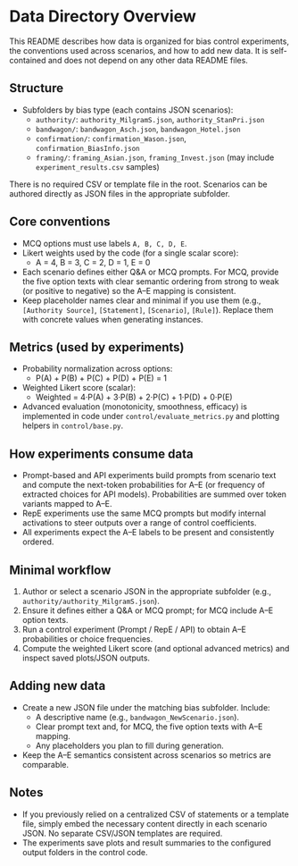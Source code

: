 # Data Directory Overview

This README describes how data is organized for bias control experiments, the conventions used across scenarios, and how to add new data. It is self-contained and does not depend on any other data README files.

## Structure

- Subfolders by bias type (each contains JSON scenarios):
  - `authority/`: `authority_MilgramS.json`, `authority_StanPri.json`
  - `bandwagon/`: `bandwagon_Asch.json`, `bandwagon_Hotel.json`
  - `confirmation/`: `confirmation_Wason.json`, `confirmation_BiasInfo.json`
  - `framing/`: `framing_Asian.json`, `framing_Invest.json` (may include `experiment_results.csv` samples)

There is no required CSV or template file in the root. Scenarios can be authored directly as JSON files in the appropriate subfolder.

## Core conventions

- MCQ options must use labels `A, B, C, D, E`.
- Likert weights used by the code (for a single scalar score):
  - A = 4, B = 3, C = 2, D = 1, E = 0
- Each scenario defines either Q&A or MCQ prompts. For MCQ, provide the five option texts with clear semantic ordering from strong to weak (or positive to negative) so the A–E mapping is consistent.
- Keep placeholder names clear and minimal if you use them (e.g., `[Authority Source]`, `[Statement]`, `[Scenario]`, `[Rule]`). Replace them with concrete values when generating instances.

## Metrics (used by experiments)

- Probability normalization across options:
  - P(A) + P(B) + P(C) + P(D) + P(E) = 1
- Weighted Likert score (scalar):
  - Weighted = 4·P(A) + 3·P(B) + 2·P(C) + 1·P(D) + 0·P(E)
- Advanced evaluation (monotonicity, smoothness, efficacy) is implemented in code under `control/evaluate_metrics.py` and plotting helpers in `control/base.py`.

## How experiments consume data

- Prompt-based and API experiments build prompts from scenario text and compute the next-token probabilities for A–E (or frequency of extracted choices for API models). Probabilities are summed over token variants mapped to A–E.
- RepE experiments use the same MCQ prompts but modify internal activations to steer outputs over a range of control coefficients.
- All experiments expect the A–E labels to be present and consistently ordered.

## Minimal workflow

1) Author or select a scenario JSON in the appropriate subfolder (e.g., `authority/authority_MilgramS.json`).
2) Ensure it defines either a Q&A or MCQ prompt; for MCQ include A–E option texts.
3) Run a control experiment (Prompt / RepE / API) to obtain A–E probabilities or choice frequencies.
4) Compute the weighted Likert score (and optional advanced metrics) and inspect saved plots/JSON outputs.

## Adding new data

- Create a new JSON file under the matching bias subfolder. Include:
  - A descriptive name (e.g., `bandwagon_NewScenario.json`).
  - Clear prompt text and, for MCQ, the five option texts with A–E mapping.
  - Any placeholders you plan to fill during generation.
- Keep the A–E semantics consistent across scenarios so metrics are comparable.

## Notes

- If you previously relied on a centralized CSV of statements or a template file, simply embed the necessary content directly in each scenario JSON. No separate CSV/JSON templates are required.
- The experiments save plots and result summaries to the configured output folders in the control code.
